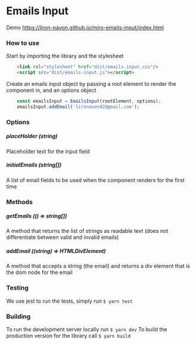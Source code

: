 # Emails Input

Demo
https://liron-navon.github.io/miro-emails-input/index.html

### How to use
Start by importing the library and the stylesheet

```html
    <link rel="stylesheet" href="dist/emails-input.css"/>
    <script src="dist/emails-input.js"></script>
```

Create an emails input object by passing a root element to render the component in, and an options object
```javascript
    const emailsInput = EmailsInput(rootElement, options);
    emailsInput.addEmail('lironavon42@gmail.com');
```

### Options

##### placeHolder (string)
Placeholder text for the input field

##### initialEmails (string[])
A list of email fields to be used when the component renders for the first time

### Methods 


##### getEmails (() => string[])
A method that returns the list of strings as readable text (does not differentiate between valid and invalid emails)

##### addEmail ((string) => HTMLDivElement)
A method that accepts a string (the email) and returns a div element that is the dom node for the email

### Testing
We use jest to run the tests, simply run `$ yarn test`

### Building
To run the development server locally run `$ yarn dev`
To build the production version for the library call `$ yarn build`
